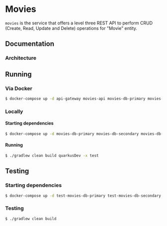 # Movies

`movies` is the service that offers a level three REST API to perform CRUD (Create, Read, Update and Delete) operations for "Movie" entity.

## Documentation

### Architecture

## Running

### Via Docker

```bash
$ docker-compose up -d api-gateway movies-api movies-db-primary movies-db-secondary movies-db-arbiter
```

### Locally

#### Starting dependencies

```bash
$ docker-compose up -d movies-db-primary movies-db-secondary movies-db-arbiter
```

#### Running

```bash
$ ./gradlew clean build quarkusDev -x test
```

## Testing

### Starting dependencies
```bash
$ docker-compose up -d test-movies-db-primary test-movies-db-secondary test-movies-db-arbiter
```

### Testing
```bash
$ ./gradlew clean build
```
